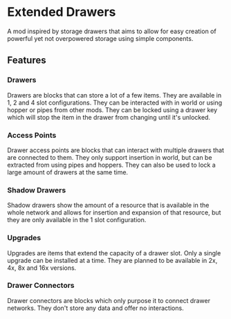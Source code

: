 # Extended Drawers
A mod inspired by storage drawers that aims to allow for easy creation of powerful yet not
overpowered storage using simple components.

## Features
### Drawers
Drawers are blocks that can store a lot of a few items. They are available in 1, 2 and 4 slot
configurations. They can be interacted with in world or using hopper or pipes from other mods.
They can be locked using a drawer key which will stop the item in the drawer from changing until 
it's unlocked.

### Access Points
Drawer access points are blocks that can interact with multiple drawers that are connected to them. 
They only support insertion in world, but can be extracted from using pipes
and hoppers. They can also be used to lock a large amount of drawers at the same time.

### Shadow Drawers
Shadow drawers show the amount of a resource that is available in the whole network and allows
for insertion and expansion of that resource, but they are only available in the 1 slot
configuration.

### Upgrades
Upgrades are items that extend the capacity of a drawer slot. Only a single upgrade can be 
installed at a time. They are planned to be available in 2x, 4x, 8x and 16x versions.

### Drawer Connectors
Drawer connectors are blocks which only purpose it to connect drawer networks. They don't store 
any data and offer no interactions.